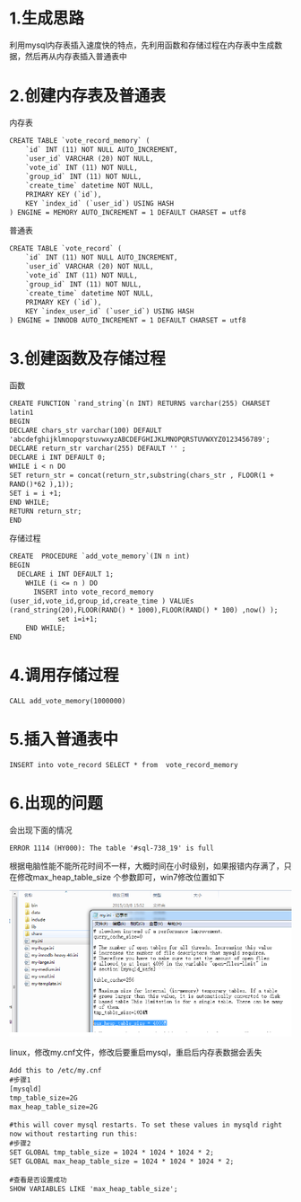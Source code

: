# 1.生成思路

利用mysql内存表插入速度快的特点，先利用函数和存储过程在内存表中生成数据，然后再从内存表插入普通表中

# 2.创建内存表及普通表

内存表
```
CREATE TABLE `vote_record_memory` (  
    `id` INT (11) NOT NULL AUTO_INCREMENT,  
    `user_id` VARCHAR (20) NOT NULL,  
    `vote_id` INT (11) NOT NULL,  
    `group_id` INT (11) NOT NULL,  
    `create_time` datetime NOT NULL,  
    PRIMARY KEY (`id`),  
    KEY `index_id` (`user_id`) USING HASH  
) ENGINE = MEMORY AUTO_INCREMENT = 1 DEFAULT CHARSET = utf8  
```

普通表
```
CREATE TABLE `vote_record` (  
    `id` INT (11) NOT NULL AUTO_INCREMENT,  
    `user_id` VARCHAR (20) NOT NULL,  
    `vote_id` INT (11) NOT NULL,  
    `group_id` INT (11) NOT NULL,  
    `create_time` datetime NOT NULL,  
    PRIMARY KEY (`id`),  
    KEY `index_user_id` (`user_id`) USING HASH  
) ENGINE = INNODB AUTO_INCREMENT = 1 DEFAULT CHARSET = utf8  
```


# 3.创建函数及存储过程

函数
```
CREATE FUNCTION `rand_string`(n INT) RETURNS varchar(255) CHARSET latin1  
BEGIN   
DECLARE chars_str varchar(100) DEFAULT 'abcdefghijklmnopqrstuvwxyzABCDEFGHIJKLMNOPQRSTUVWXYZ0123456789';   
DECLARE return_str varchar(255) DEFAULT '' ;  
DECLARE i INT DEFAULT 0;   
WHILE i < n DO   
SET return_str = concat(return_str,substring(chars_str , FLOOR(1 + RAND()*62 ),1));   
SET i = i +1;   
END WHILE;   
RETURN return_str;   
END  
```

存储过程

```
CREATE  PROCEDURE `add_vote_memory`(IN n int)  
BEGIN    
  DECLARE i INT DEFAULT 1;  
    WHILE (i <= n ) DO  
      INSERT into vote_record_memory  (user_id,vote_id,group_id,create_time ) VALUEs (rand_string(20),FLOOR(RAND() * 1000),FLOOR(RAND() * 100) ,now() );  
            set i=i+1;  
    END WHILE;  
END  
```

# 4.调用存储过程

```
CALL add_vote_memory(1000000)  
```


# 5.插入普通表中

```
INSERT into vote_record SELECT * from  vote_record_memory  
```

# 6.出现的问题

会出现下面的情况
```
ERROR 1114 (HY000): The table '#sql-738_19' is full
```

根据电脑性能不能所花时间不一样，大概时间在小时级别，如果报错内存满了，只在修改max_heap_table_size 个参数即可，win7修改位置如下

![](/images/mysql/mysql快速生成百万条测试数据.png)


linux，修改my.cnf文件，修改后要重启mysql，重启后内存表数据会丢失

```
Add this to /etc/my.cnf
#步骤1
[mysqld]
tmp_table_size=2G
max_heap_table_size=2G

#this will cover mysql restarts. To set these values in mysqld right now without restarting run this:
#步骤2
SET GLOBAL tmp_table_size = 1024 * 1024 * 1024 * 2;
SET GLOBAL max_heap_table_size = 1024 * 1024 * 1024 * 2;

#查看是否设置成功
SHOW VARIABLES LIKE 'max_heap_table_size';
```





